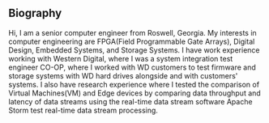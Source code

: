 ## Biography
Hi, I am a senior computer engineer from Roswell, Georgia. My interests in computer engineering are FPGA(Field Programmable Gate Arrays), Digital Design, Embedded Systems, and Storage Systems. I have work experience working with Western Digital, where I was a system integration test engineer CO-OP, where I worked with WD customers to test firmware and storage systems with WD hard drives alongside and with customers' systems. I also have research experience where I tested the comparison of Virtual Machines(VM) and Edge devices by comparing data throughput and latency of data streams using the real-time data stream software Apache Storm test real-time data stream processing.
